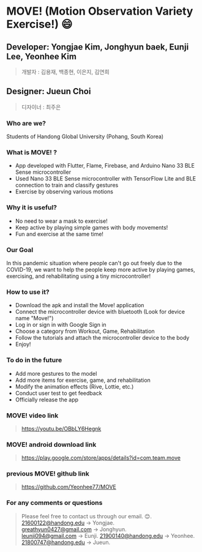 # MOVE! (Motion Observation Variety Exercise!) :smile:

## Developer: Yongjae Kim, Jonghyun baek, Eunji Lee, Yeonhee Kim
> 개발자 : 김용재, 백종현, 이은지, 김연희

## Designer: Jueun Choi
> 디자이너 : 최주은

### Who are we?
Students of Handong Global University (Pohang, South Korea)

### What is MOVE! ?
* App developed with Flutter, Flame, Firebase, and Arduino Nano 33 BLE Sense microcontroller
* Used Nano 33 BLE Sense microcontroller with TensorFlow Lite and BLE connection to train and classify gestures
* Exercise by observing various motions

### Why it is useful?
* No need to wear a mask to exercise!
* Keep active by playing simple games with body movements!
* Fun and exercise at the same time!

### Our Goal
In this pandemic situation where people can't go out freely due to the COVID-19, we want to help the people keep more active by playing games, exercising, and rehabilitating using a tiny microcontroller!

### How to use it?
* Download the apk and install the Move! application
* Connect the microcontroller device with bluetooth (Look for device name "Move!")
* Log in or sign in with Google Sign in
* Choose a category from Workout, Game, Rehabilitation
* Follow the tutorials and attach the microcontroller device to the body
* Enjoy!

### To do in the future
* Add more gestures to the model
* Add more items for exercise, game, and rehabilitation
* Modify the animation effects (Rive, Lottie, etc.)
* Conduct user test to get feedback
* Officially release the app

### MOVE! video link
> https://youtu.be/OBbLY6Hegnk

### MOVE! android download link
> https://play.google.com/store/apps/details?id=com.team.move

### previous MOVE! github link
> https://github.com/Yeonhee77/MOVE

### For any comments or questions
> Please feel free to contact us through our email. 😊.  
> 21600122@handong.edu -> Yongjae.    
> greathyun0427@gmail.com -> Jonghyun.    
> leunji094@gmail.com -> Eunji.
> 21900140@handong.edu -> Yeonhee.    
> 21800747@handong.edu -> Jueun.
